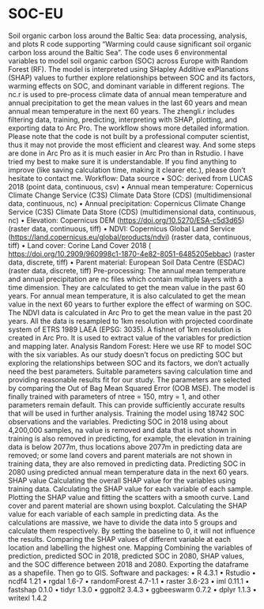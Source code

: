 # SOC-EU
Soil organic carbon loss around the Baltic Sea: data processing, analysis, and plots
R code supporting “Warming could cause significant soil organic carbon loss around the Baltic Sea”.
The code uses 6 environmental variables to model soil organic carbon (SOC) across Europe with Random Forest (RF). The model is interpreted using SHapley Additive exPlanations (SHAP) values to further explore relationships between SOC and its factors, warming effects on SOC, and dominant variable in different regions.
The nc.r is used to pre-process climate data of annual mean temperature and annual precipitation to get the mean values in the last 60 years and mean annual mean temperature in the next 60 years. The zhengli.r includes filtering data, training, predicting, interpreting with SHAP, plotting, and exporting data to Arc Pro. The workflow shows more detailed information.
Please note that the code is not built by a professional computer scientist, thus it may not provide the most efficient and clearest way. And some steps are done in Arc Pro as it is much easier in Arc Pro than in Rstudio. I have tried my best to make sure it is understandable. If you find anything to improve (like saving calculation time, making it clearer etc.), please don’t hesitate to contact me.
Workflow:
Data source
•	SOC: derived from LUCAS 2018 (point data, continuous, csv)
•	Annual mean temperature: Copernicus Climate Change Service (C3S) Climate Data Store (CDS) (multidimensional data, continuous, nc)
•	Annual precipitation: Copernicus Climate Change Service (C3S) Climate Data Store (CDS) (multidimensional data, continuous, nc)
•	Elevation: Copernicus DEM (https://doi.org/10.5270/ESA-c5d3d65) (raster data, continuous, tiff)
•	NDVI: Copernicus Global Land Service (https://land.copernicus.eu/global/products/ndvi) (raster data, continuous, tiff) 
•	Land cover: Corine Land Cover 2018 ( https://doi.org/10.2909/960998c1-1870-4e82-8051-6485205ebbac) (raster data, discrete, tiff)
•	Parent material: European Soil Data Centre (ESDAC) (raster data, discrete, tiff)
Pre-processing:
The annual mean temperature and annual precipitation are nc files which contain multiple layers with a time dimension. They are calculated to get the mean value in the past 60 years. For annual mean temperature, it is also calculated to get the mean value in the next 60 years to further explore the effect of warming on SOC. The NDVI data is calculated in Arc Pro to get the mean value in the past 20 years. All the data is resampled to 1km resolution with projected coordinate system of ETRS 1989 LAEA (EPSG: 3035).
A fishnet of 1km resolution is created in Arc Pro. It is used to extract value of the variables for prediction and mapping later.
Analysis
Random Forest: 
Here we use RF to model SOC with the six variables. As our study doesn’t focus on predicting SOC but exploring the relationships between SOC and its factors, we don’t actually need the best parameters. Suitable parameters saving calculation time and providing reasonable results fit for our study. The parameters are selected by comparing the Out of Bag Mean Squared Error (OOB MSE). The model is finally trained with parameters of ntree = 150, mtry = 1, and other parameters remain default. This can provide sufficiently accurate results that will be used in further analysis.
Training the model using 18742 SOC observations and the variables.
Predicting SOC in 2018 using about 4,200,000 samples, na value is removed and data that is not shown in training is also removed in predicting, for example, the elevation in training data is below 2077m, thus locations above 2077m in predicting data are removed; or some land covers and parent materials are not shown in training data, they are also removed in predicting data.
Predicting SOC in 2080 using predicted annual mean temperature data in the next 60 years.
SHAP value
Calculating the overall SHAP value for the variables using training data.
Calculating the SHAP value for each variable of each sample.
Plotting the SHAP value and fitting the scatters with a smooth curve. Land cover and parent material are shown using boxplot.
Calculating the SHAP value for each variable of each sample in predicting data. As the calculations are massive, we have to divide the data into 5 groups and calculate them respectively. By setting the baseline to 0, it will not influence the results.
Comparing the SHAP values of different variable at each location and labelling the highest one.
Mapping
Combining the variables of prediction, predicted SOC in 2018, predicted SOC in 2080, SHAP values, and the SOC difference between 2018 and 2080. Exporting the dataframe as a shapefile. Then go to GIS.
Software and packages:
•	R 4.3.1
•	Rstudio
•	ncdf4 1.21
•	rgdal 1.6-7
•	randomForest 4.7-1.1
•	raster 3.6-23
•	iml 0.11.1
•	fastshap 0.1.0
•	tidyr 1.3.0
•	ggpolt2 3.4.3
•	ggbeeswarm 0.7.2
•	dplyr 1.1.3
•	writexl 1.4.2







